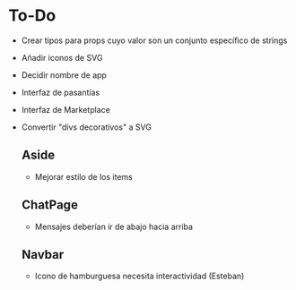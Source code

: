 # To-Do

- Crear tipos para props cuyo valor son un conjunto específico de strings
- Añadir iconos de SVG
- Decidir nombre de app
- Interfaz de pasantías
- Interfaz de Marketplace
- Convertir "divs decorativos" a SVG

  ## Aside

  - Mejorar estilo de los items

  ## ChatPage

  - Mensajes deberían ir de abajo hacia arriba

  ## Navbar

  - Icono de hamburguesa necesita interactividad (Esteban)
  